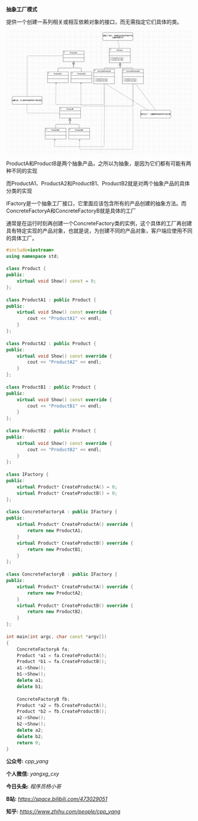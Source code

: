 

**抽象工厂模式**

提供一个创建一系列相关或相互依赖对象的接口，而无需指定它们具体的类。

<img src="uml.png">

ProductA和ProductB是两个抽象产品，之所以为抽象，是因为它们都有可能有两种不同的实现

而ProductA1、ProductA2和ProductB1、ProductB2就是对两个抽象产品的具体分类的实现

IFactory是一个抽象工厂接口，它里面应该包含所有的产品创建的抽象方法。而ConcreteFactoryA和ConcreteFactoryB就是具体的工厂

通常是在运行时刻再创建一个ConcreteFactory类的实例，这个具体的工厂再创建具有特定实现的产品对象，也就是说，为创建不同的产品对象，客户端应使用不同的具体工厂。

```C++
#include<iostream>
using namespace std;

class Product {
public:
    virtual void Show() const = 0;
};

class ProductA1 : public Product {
public:
    virtual void Show() const override {
        cout << "ProductA1" << endl;
    }
};

class ProductA2 : public Product {
public:
    virtual void Show() const override {
        cout << "ProductA2" << endl;
    }
};

class ProductB1 : public Product {
public:
    virtual void Show() const override {
        cout << "ProductB1" << endl;
    }
};

class ProductB2 : public Product {
public:
    virtual void Show() const override {
        cout << "ProductB2" << endl;
    }
};

class IFactory {
public:
    virtual Product* CreateProductA() = 0;
    virtual Product* CreateProductB() = 0;
};

class ConcreteFactoryA : public IFactory {
public:
    virtual Product* CreateProductA() override {
        return new ProductA1;
    }
    virtual Product* CreateProductB() override {
        return new ProductB1;
    }
};

class ConcreteFactoryB : public IFactory {
public:
    virtual Product* CreateProductA() override {
        return new ProductA2;
    }
    virtual Product* CreateProductB() override {
        return new ProductB2;
    }
};

int main(int argc, char const *argv[])
{
    ConcreteFactoryA fa;
    Product *a1 = fa.CreateProductA();
    Product *b1 = fa.CreateProductB();
    a1->Show();
    b1->Show();
    delete a1;
    delete b1;

    ConcreteFactoryB fb;
    Product *a2 = fb.CreateProductA();
    Product *b2 = fb.CreateProductB();
    a2->Show();
    b2->Show();
    delete a2;
    delete b2;
    return 0;
}
```

**公众号:** *cpp_yang*

**个人微信:** *yangxg_cxy*

**今日头条:** *程序员杨小哥*

**B站:** *https://space.bilibili.com/473029051*

**知乎:** *https://www.zhihu.com/people/cpp_yang*